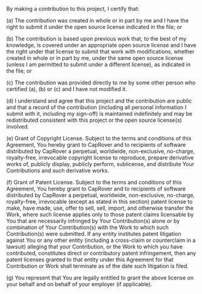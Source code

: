 By making a contribution to this project, I certify that:

(a) The contribution was created in whole or in part by me and I
have the right to submit it under the open source license
indicated in the file; or

(b) The contribution is based upon previous work that, to the best
of my knowledge, is covered under an appropriate open source
license and I have the right under that license to submit that
work with modifications, whether created in whole or in part
by me, under the same open source license (unless I am
permitted to submit under a different license), as indicated
in the file; or

(c) The contribution was provided directly to me by some other
person who certified (a), (b) or (c) and I have not modified
it.

(d) I understand and agree that this project and the contribution
are public and that a record of the contribution (including all
personal information I submit with it, including my sign-off) is
maintained indefinitely and may be redistributed consistent with
this project or the open source license(s) involved.

(e) Grant of Copyright License. Subject to the terms and conditions
of this Agreement, You hereby grant to CapRover and to
recipients of software distributed by CapRover a perpetual,
worldwide, non-exclusive, no-charge, royalty-free, irrevocable
copyright license to reproduce, prepare derivative works of,
publicly display, publicly perform, sublicense, and distribute
Your Contributions and such derivative works.

(f) Grant of Patent License. Subject to the terms and conditions of
this Agreement, You hereby grant to CapRover and to recipients
of software distributed by CapRover a perpetual, worldwide,
non-exclusive, no-charge, royalty-free, irrevocable (except as
stated in this section) patent license to make, have made, use,
offer to sell, sell, import, and otherwise transfer the Work,
where such license applies only to those patent claims licensable
by You that are necessarily infringed by Your Contribution(s)
alone or by combination of Your Contribution(s) with the Work to
which such Contribution(s) were submitted. If any entity institutes
patent litigation against You or any other entity (including a
cross-claim or counterclaim in a lawsuit) alleging that your
Contribution, or the Work to which you have contributed, constitutes
direct or contributory patent infringement, then any patent licenses
granted to that entity under this Agreement for that Contribution or
Work shall terminate as of the date such litigation is filed.


(g) You represent that You are legally entitled to grant the above
license on your behalf and on behalf of your employer (if applicable).

